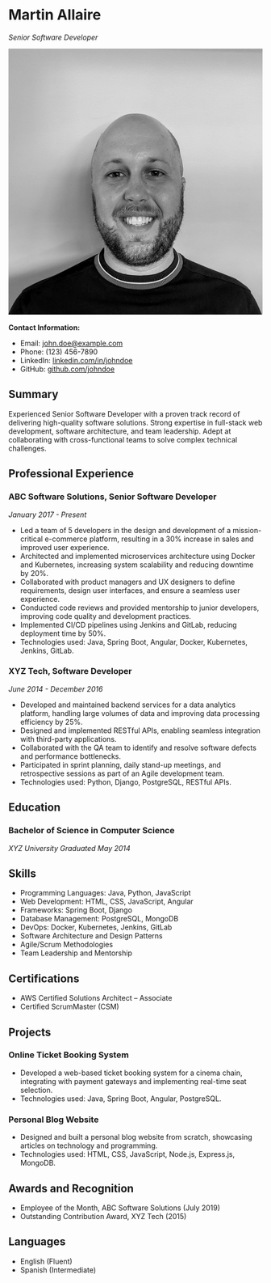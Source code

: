 # Martin Allaire
*Senior Software Developer*

![Profile Picture](./profile.jpg)

**Contact Information:**
- Email: john.doe@example.com
- Phone: (123) 456-7890
- LinkedIn: [linkedin.com/in/johndoe](https://www.linkedin.com/in/johndoe)
- GitHub: [github.com/johndoe](https://github.com/johndoe)

## Summary
Experienced Senior Software Developer with a proven track record of delivering high-quality software solutions. Strong expertise in full-stack web development, software architecture, and team leadership. Adept at collaborating with cross-functional teams to solve complex technical challenges.

## Professional Experience
### ABC Software Solutions, Senior Software Developer
*January 2017 - Present*
- Led a team of 5 developers in the design and development of a mission-critical e-commerce platform, resulting in a 30% increase in sales and improved user experience.
- Architected and implemented microservices architecture using Docker and Kubernetes, increasing system scalability and reducing downtime by 20%.
- Collaborated with product managers and UX designers to define requirements, design user interfaces, and ensure a seamless user experience.
- Conducted code reviews and provided mentorship to junior developers, improving code quality and development practices.
- Implemented CI/CD pipelines using Jenkins and GitLab, reducing deployment time by 50%.
- Technologies used: Java, Spring Boot, Angular, Docker, Kubernetes, Jenkins, GitLab.

### XYZ Tech, Software Developer
*June 2014 - December 2016*
- Developed and maintained backend services for a data analytics platform, handling large volumes of data and improving data processing efficiency by 25%.
- Designed and implemented RESTful APIs, enabling seamless integration with third-party applications.
- Collaborated with the QA team to identify and resolve software defects and performance bottlenecks.
- Participated in sprint planning, daily stand-up meetings, and retrospective sessions as part of an Agile development team.
- Technologies used: Python, Django, PostgreSQL, RESTful APIs.

## Education
### Bachelor of Science in Computer Science
*XYZ University*
*Graduated May 2014*

## Skills
- Programming Languages: Java, Python, JavaScript
- Web Development: HTML, CSS, JavaScript, Angular
- Frameworks: Spring Boot, Django
- Database Management: PostgreSQL, MongoDB
- DevOps: Docker, Kubernetes, Jenkins, GitLab
- Software Architecture and Design Patterns
- Agile/Scrum Methodologies
- Team Leadership and Mentorship

## Certifications
- AWS Certified Solutions Architect – Associate
- Certified ScrumMaster (CSM)

## Projects
### Online Ticket Booking System
- Developed a web-based ticket booking system for a cinema chain, integrating with payment gateways and implementing real-time seat selection.
- Technologies used: Java, Spring Boot, Angular, PostgreSQL.

### Personal Blog Website
- Designed and built a personal blog website from scratch, showcasing articles on technology and programming.
- Technologies used: HTML, CSS, JavaScript, Node.js, Express.js, MongoDB.

## Awards and Recognition
- Employee of the Month, ABC Software Solutions (July 2019)
- Outstanding Contribution Award, XYZ Tech (2015)

## Languages
- English (Fluent)
- Spanish (Intermediate)